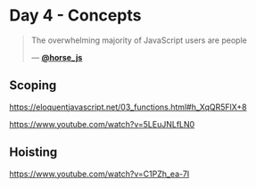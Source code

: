 # Day 4 - Concepts

> The overwhelming majority of JavaScript users are people
>
>
> — [**@horse_js**][tweet]

## Scoping

https://eloquentjavascript.net/03_functions.html#h_XqQR5FlX+8

https://www.youtube.com/watch?v=5LEuJNLfLN0

## Hoisting

https://www.youtube.com/watch?v=C1PZh_ea-7I


[tweet]: https://twitter.com/horse_js/status/1047957189913141248
